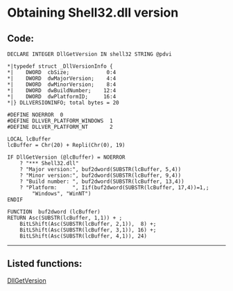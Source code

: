 <link rel="stylesheet" type="text/css" href="../css/win32api.css">  
<link rel="stylesheet" href="https://cdnjs.cloudflare.com/ajax/libs/font-awesome/4.7.0/css/font-awesome.min.css">

# Obtaining Shell32.dll version

## Code:
```foxpro  
DECLARE INTEGER DllGetVersion IN shell32 STRING @pdvi

*|typedef struct _DllVersionInfo {
*|    DWORD  cbSize;            0:4
*|    DWORD  dwMajorVersion;    4:4
*|    DWORD  dwMinorVersion;    8:4
*|    DWORD  dwBuildNumber;    12:4
*|    DWORD  dwPlatformID;     16:4
*|} DLLVERSIONINFO; total bytes = 20

#DEFINE NOERROR  0
#DEFINE DLLVER_PLATFORM_WINDOWS  1
#DEFINE DLLVER_PLATFORM_NT       2

LOCAL lcBuffer
lcBuffer = Chr(20) + Repli(Chr(0), 19)

IF DllGetVersion (@lcBuffer) = NOERROR
	? "*** Shell32.dll"
	? "Major version:", buf2dword(SUBSTR(lcBuffer, 5,4))
	? "Minor version:", buf2dword(SUBSTR(lcBuffer, 9,4))
	? "Build number: ", buf2dword(SUBSTR(lcBuffer, 13,4))
	? "Platform:     ", Iif(buf2dword(SUBSTR(lcBuffer, 17,4))=1,;
		"Windows", "WinNT")
ENDIF

FUNCTION  buf2dword (lcBuffer)
RETURN Asc(SUBSTR(lcBuffer, 1,1)) + ;
	BitLShift(Asc(SUBSTR(lcBuffer, 2,1)),  8) +;
	BitLShift(Asc(SUBSTR(lcBuffer, 3,1)), 16) +;
	BitLShift(Asc(SUBSTR(lcBuffer, 4,1)), 24)  
```  
***  


## Listed functions:
[DllGetVersion](../libraries/shell32/DllGetVersion.md)  
